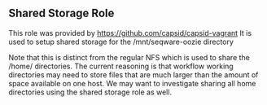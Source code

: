 Shared Storage Role
----------------------------------

This role was provided by https://github.com/capsid/capsid-vagrant
It is used to setup shared storage for the /mnt/seqware-oozie directory

Note that this is distinct from the regular NFS which is used to share the 
/home/ directories. The current reasoning is that workflow working directories
may need to store files that are much larger than the amount of space
available on one host. We may want to investigate sharing all home directories
using the shared storage role as well.  